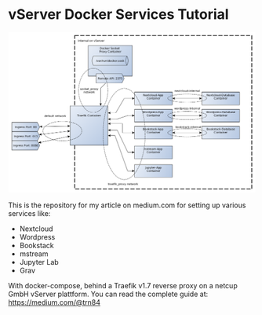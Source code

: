# vServer Docker Services Tutorial
![](microservices.png)

This is the repository for my article on medium.com for setting up various services like:

* Nextcloud
* Wordpress
* Bookstack
* mstream
* Jupyter Lab
* Grav

With docker-compose, behind a Traefik v1.7 reverse proxy on a netcup GmbH vServer plattform. You can read the complete guide at: https://medium.com/@trn84

